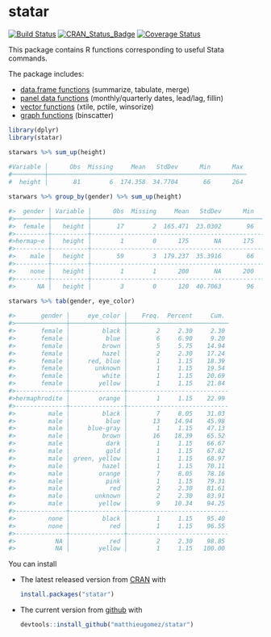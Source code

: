 statar
======
[![Build Status](https://travis-ci.org/matthieugomez/statar.svg?branch=master)](https://travis-ci.org/matthieugomez/statar)
[![CRAN_Status_Badge](http://www.r-pkg.org/badges/version/statar)](http://cran.r-project.org/package=statar)
[![Coverage Status](https://img.shields.io/codecov/c/github/matthieugomez/statar/master.svg)](https://codecov.io/github/matthieugomez/statar?branch=master)


This package contains R functions corresponding to useful Stata commands.

The package includes:
- [data.frame functions](vignettes/data-frames.Rmd) (summarize, tabulate, merge)
- [panel data functions](vignettes/panel-data.Rmd) (monthly/quarterly dates, lead/lag, fillin)
- [vector functions](vignettes/vector.Rmd) (xtile, pctile, winsorize)
- [graph functions](vignettes/graph.Rmd) (binscatter)


```R
library(dplyr)
library(statar)

starwars %>% sum_up(height)
 
#Variable │      Obs  Missing     Mean   StdDev      Min      Max 
#─────────┼───────────────────────────────────────────────────────
#  height │       81        6  174.358  34.7704       66      264 

starwars %>% group_by(gender) %>% sum_up(height)

#>  gender │ Variable │      Obs  Missing     Mean   StdDev      Min      Max 
#>─────────┼──────────┼───────────────────────────────────────────────────────
#>  female │   height │       17        2  165.471  23.0302       96      213 
#>---------┼----------┼-------------------------------------------------------
#>hermap~e │   height │        1        0      175       NA      175      175 
#>---------┼----------┼-------------------------------------------------------
#>    male │   height │       59        3  179.237  35.3916       66      264 
#>---------┼----------┼-------------------------------------------------------
#>    none │   height │        1        1      200       NA      200      200 
#>---------┼----------┼-------------------------------------------------------
#>      NA │   height │        3        0      120  40.7063       96      167

starwars %>% tab(gender, eye_color)
 
#>       gender │     eye_color │    Freq.  Percent     Cum. 
#>──────────────┼───────────────┼────────────────────────────
#>       female │         black │        2     2.30     2.30 
#>       female │          blue │        6     6.90     9.20 
#>       female │         brown │        5     5.75    14.94 
#>       female │         hazel │        2     2.30    17.24 
#>       female │     red, blue │        1     1.15    18.39 
#>       female │       unknown │        1     1.15    19.54 
#>       female │         white │        1     1.15    20.69 
#>       female │        yellow │        1     1.15    21.84 
#>--------------┼---------------┼----------------------------
#>hermaphrodite │        orange │        1     1.15    22.99 
#>--------------┼---------------┼----------------------------
#>         male │         black │        7     8.05    31.03 
#>         male │          blue │       13    14.94    45.98 
#>         male │     blue-gray │        1     1.15    47.13 
#>         male │         brown │       16    18.39    65.52 
#>         male │          dark │        1     1.15    66.67 
#>         male │          gold │        1     1.15    67.82 
#>         male │ green, yellow │        1     1.15    68.97 
#>         male │         hazel │        1     1.15    70.11 
#>         male │        orange │        7     8.05    78.16 
#>         male │          pink │        1     1.15    79.31 
#>         male │           red │        2     2.30    81.61 
#>         male │       unknown │        2     2.30    83.91 
#>         male │        yellow │        9    10.34    94.25 
#>--------------┼---------------┼----------------------------
#>         none │         black │        1     1.15    95.40 
#>         none │           red │        1     1.15    96.55 
#>--------------┼---------------┼----------------------------
#>           NA │           red │        2     2.30    98.85 
#>           NA │        yellow │        1     1.15   100.00 
```


You can install 

- The latest released version from [CRAN](https://CRAN.R-project.org/package=statar) with

	```R
	install.packages("statar")
	```
-  The current version from [github](https://github.com/matthieugomez/statar) with

	```R
	devtools::install_github("matthieugomez/statar")
	```

